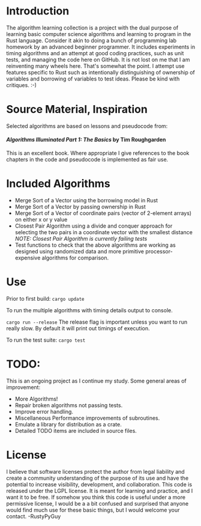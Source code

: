 # Introduction
The algorithm learning collection is a project with the dual purpose of
learning basic computer science algorithms and learning to program in the Rust
language. Consider it akin to doing a bunch of programming lab homework by an
advanced beginner programmer. It includes experiments in timing algorithms and
an attempt at good coding practices, such as unit tests, and managing the code
here on GitHub.  It is not lost on me that I am reinventing many wheels here.
That's somewhat the point.  I attempt use features specific to Rust such as
intentionally distinguishing of ownership of variables and borrowing of
variables to test ideas.  Please be kind with critiques. :-)

# Source Material, Inspiration
Selected algorithms are based on lessons and pseudocode from: 

####  *Algorithms Illuminated Part 1: The Basics* by Tim Roughgarden 

This is an excellent book. Where appropriate I give references to the book
chapters in the code and pseudocode is implemented as fair use.

# Included Algorithms
- Merge Sort of a Vector using the borrowing model in Rust
- Merge Sort of a Vector by passing ownership in Rust
- Merge Sort of a Vector of coordinate pairs (vector of 2-element arrays) on either x or y value
- Closest Pair Algorithm using a divide and conquer approach for selecting the
two pairs in a coordinate vector with the smallest distance
*NOTE: Closest Pair Algorithm is currently failing tests*
- Test functions to check that the above algorithms are working as designed using randomized data and more primitive processor-expensive algorithms for comparison.

# Use
Prior to first build:
`cargo update`

To run the multiple algorithms with timing details output to console.

`cargo run --release` The release flag is important unless you want to run really slow. By default it will print out timings of execution.

To run the test suite:
`cargo test`

# TODO:
This is an ongoing project as I continue my study.  Some general areas of improvement:
- More Algorithms!
- Repair broken algorithms not passing tests.
- Improve error handling.
- Miscellaneous Performance improvements of subroutines.
- Emulate a library for distribution as a crate.
- Detailed TODO items are included in source files.


# License
I believe that software licenses protect the author from legal liability and
create a community understanding of the purpose of its use and have the
potential to increase visibility, development, and collaboration.  This code is
released under the LGPL license.  It is meant for learning and practice, and I
want it to be free.  If somehow you think this code is useful under a more
permissive license, I would be a a bit confused and surprised that anyone would
find much use for these basic things, but I would welcome your contact.  -RustyPyGuy

